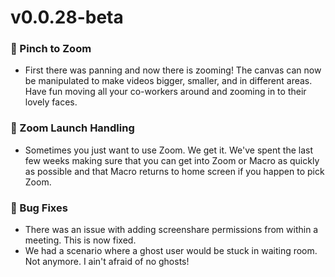 # v0.0.28-beta

### 🤏 Pinch to Zoom
 - First there was panning and now there is zooming! The canvas can now be manipulated to make videos bigger, smaller, and in different areas. Have fun moving all your co-workers around and zooming in to their lovely faces.
 
### 🧰 Zoom Launch Handling
 - Sometimes you just want to use Zoom. We get it. We've spent the last few weeks making sure that you can get into Zoom or Macro as quickly as possible and that Macro returns to home screen if you happen to pick Zoom.
 
### 🐞 Bug Fixes
 - There was an issue with adding screenshare permissions from within a meeting. This is now fixed.
 - We had a scenario where a ghost user would be stuck in waiting room. Not anymore. I ain't afraid of no ghosts!
